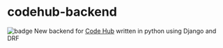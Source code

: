 # codehub-backend
![badge](https://github.com/PaulKovalov/codehub-backend/workflows/Tests/badge.svg)
New backend for <a href="https://code-hub.org">Code Hub</a> written in python using Django and DRF
